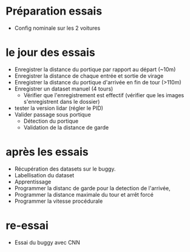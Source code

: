 # Préparation essais

* Config nominale sur les 2 voitures


# le jour des essais

* Enregistrer la distance du portique par rapport au départ (~10m)
* Enregistrer la distance de chaque entrée et sortie de virage
* Enregistrer la distance du portique d'arrivée en fin de tour (>110m)
* Enregistrer un dataset manuel (4 tours)
	* Vérifier que l'enregistrement est effectif (vérifier que les images s'enregistrent dans le dossier)
* tester la version lidar (régler le PID)
* Valider passage sous portique 
	* Détection du portique
	* Validation de la distance de garde 

# après les essais
* Récupération des datasets sur le buggy.
* Labellisation du dataset
* Apprentissage 
* Programmer la distanc de garde pour la detection de l'arrivée,
* Programmer la distance maximale du tour et arrêt forcé
* Programmer la vitesse procédurale
# re-essai

* Essai du buggy avec CNN 